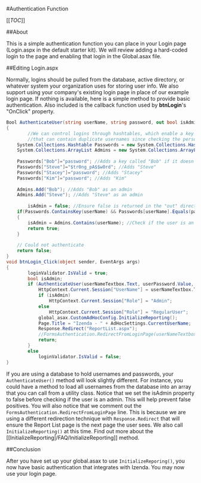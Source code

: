 #Authentication Function

[[_TOC_]]

##About

This is a simple authentication function you can place in your Login page (Login.aspx in the default starter kit). We will review adding a hard-coded login to the page and enabling that login in the Global.asax file.

##Editing Login.aspx

Normally, logins should be pulled from the database, active directory, or whatever system your organization uses for storing user info. We also support using your company's existing login page in place of our example login page. If nothing is available, here is a simple method to provide basic authentication. Also included is the callback function used by **btnLogin**'s "OnClick" property.

```csharp
Bool AuthenticateUser(string userName, string password, out bool isAdmin)
{            
        //We can control logins through hashtables, which enable a key (the username) to be associated with a value (the password). We can also have a separate list of admins
        //that can contain duplicate usernames since checking the person's admin status is a separate operation
	System.Collections.Hashtable Passwords = new System.Collections.Hashtable();
	System.Collections.ArrayList Admins = new System.Collections.ArrayList();
			
	Passwords["Bob"]="password"; //Adds a key called "Bob" if it doesn't exist and sets the value to "password"
	Passwords["Steve"]="$tr0ng_pA$$w0rd"; //Adds "Steve"
	Passwords["Stacey"]="password"; //Adds "Stacey"
	Passwords["Kim"]="password"; //Adds "Kim"
			
	Admins.Add("Bob"); //Adds "Bob" as an admin
	Admins.Add("Steve"); //Adds "Steve" as an admin
			
        isAdmin = false; //Ensure false is returned in the "out" direction variable "isAdmin" if authentication fails
	if(Passwords.ContainsKey(userName) && Passwords[userName].Equals(password)) //Authenticate the username with the password
	{
		isAdmin = Admins.Contains(userName); //Check if the user is an admin
		return true;
	}
	
	// Could not authenticate
	return false;   
}
void btnLogin_Click(object sender, EventArgs args) 
{
        loginValidator.IsValid = true;
        bool isAdmin;
        if (AuthenticateUser(userNameTextbox.Text, userPassword.Value, out isAdmin)) {
            HttpContext.Current.Session["UserName"] = userNameTextbox.Text;
            if (isAdmin)
                HttpContext.Current.Session["Role"] = "Admin";
            else
                HttpContext.Current.Session["Role"] = "RegularUser";
            global_asax.CustomAdHocConfig.InitializeReporting();
            Page.Title = "Izenda - " + AdHocSettings.CurrentUserName;
            Response.Redirect("ReportList.aspx");
            //FormsAuthentication.RedirectFromLoginPage(userNameTextbox.Text, false);
            return;
        }
        else
            loginValidator.IsValid = false; 
}
```

If you are using a database to hold usernames and passwords, your ``AuthenticateUser()`` method will look slightly different. For instance, you could have a method to load all usernames from the database into an array that you can call from a utility class. Notice that we set the isAdmin property to false before checking if the user is an admin. This will help prevent false positives. You will also notice that we comment out the ``FormsAuthentication.RedirectFromLoginPage`` line. This is because we are using a different redirection technique with ``Response.Redirect`` that will ensure the Report List page is the next page the user sees. We also call ``InitializeReporting()`` at this time. Find out more about the [[InitializeReporting|/FAQ/InitializeReporting]] method.

##Conclusion

After you have set up your global.asax to use ``InitializeReporing()``, you now have basic authentication that integrates with Izenda. You may now use your login page.